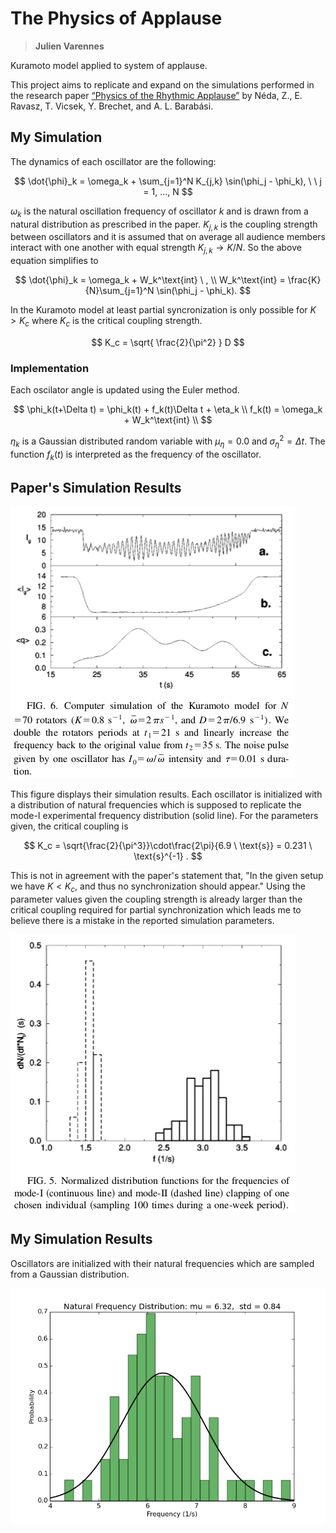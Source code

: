 # The Physics of Applause

> **Julien Varennes**

Kuramoto model applied to system of applause.

This project aims to replicate and expand on the simulations performed in the research paper [“Physics of the Rhythmic Applause”](http://journals.aps.org/pre/abstract/10.1103/PhysRevE.61.6987) by Néda, Z., E. Ravasz, T. Vicsek, Y. Brechet, and A. L. Barabási.

## My Simulation

The dynamics of each oscillator are the following:

$$
\dot{\phi}_k = \omega_k + \sum_{j=1}^N K_{j,k} \sin(\phi_j - \phi_k), \ \ j = 1, ..., N
$$

$\omega_k$ is the natural oscillation frequency of oscillator $k$ and is drawn from a natural distribution as prescribed in the paper.  $K_{j,k}$ is the coupling strength between oscillators and it is assumed that on average all audience members interact with one another with equal strength $K_{j,k} \to K/N$. So the above equation simplifies to

$$
\dot{\phi}_k = \omega_k + W_k^\text{int} \ , \\
W_k^\text{int} = \frac{K}{N}\sum_{j=1}^N \sin(\phi_j - \phi_k).
$$

In the Kuramoto model at least partial syncronization is only possible for $K>K_c$ where $K_c$ is the critical coupling strength.

$$
K_c = \sqrt{ \frac{2}{\pi^2} } D
$$

### Implementation

Each oscilator angle is updated using the Euler method.

$$
\phi_k(t+\Delta t) = \phi_k(t) + f_k(t)\Delta t + \eta_k \\
f_k(t) = \omega_k + W_k^\text{int} \\
$$

$\eta_k$ is a Gaussian distributed random variable with $\mu_\eta = 0.0$ and $\sigma_\eta^2 = \Delta t$. The function $f_k(t)$ is interpreted as the frequency of the oscillator.

## Paper's Simulation Results

![fig6](./fig/paper_fig6.png)

This figure displays their simulation results. Each oscillator is initialized with a distribution of natural frequencies which is supposed to replicate the mode-I experimental frequency distribution (solid line). For the parameters given, the critical coupling is

$$
K_c = \sqrt{\frac{2}{\pi^3}}\cdot\frac{2\pi}{6.9 \ \text{s}}
= 0.231 \ \text{s}^{-1} .
$$

This is not in agreement with the paper's statement that, "In the given setup we have $K<K_c$, and thus no synchronization should appear." Using the parameter values given the coupling strength is already larger than the critical coupling required for partial synchronization which leads me to believe there is a mistake in the reported simulation parameters.

![fig5](./fig/paper_fig5.png)

## My Simulation Results

Oscillators are initialized with their natural frequencies which are sampled from a Gaussian distribution.

![dist1](./fig/dist1.png) 
